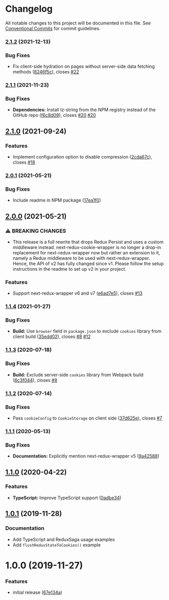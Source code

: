 # Changelog

All notable changes to this project will be documented in this file. See
[Conventional Commits](https://conventionalcommits.org) for commit guidelines.

### [2.1.2](https://github.com/bjoluc/next-redux-cookie-wrapper/compare/v2.1.1...v2.1.2) (2021-12-13)


### Bug Fixes

* Fix client-side hydration on pages without server-side data fetching methods ([8246f5c](https://github.com/bjoluc/next-redux-cookie-wrapper/commit/8246f5c4260c4524dca279acc28163c970d6ff2a)), closes [#22](https://github.com/bjoluc/next-redux-cookie-wrapper/issues/22)

### [2.1.1](https://github.com/bjoluc/next-redux-cookie-wrapper/compare/v2.1.0...v2.1.1) (2021-11-23)


### Bug Fixes

* **Dependencies:** Install lz-string from the NPM registry instead of the GitHub repo ([f6c8d09](https://github.com/bjoluc/next-redux-cookie-wrapper/commit/f6c8d09001f2374af8c8245186bad59ee0dc933f)), closes [#20](https://github.com/bjoluc/next-redux-cookie-wrapper/issues/20) [#20](https://github.com/bjoluc/next-redux-cookie-wrapper/issues/20)

## [2.1.0](https://github.com/bjoluc/next-redux-cookie-wrapper/compare/v2.0.1...v2.1.0) (2021-09-24)


### Features

* Implement configuration option to disable compression ([2cda67c](https://github.com/bjoluc/next-redux-cookie-wrapper/commit/2cda67c06e78735918b0075c93a8f9b9df44e23b)), closes [#18](https://github.com/bjoluc/next-redux-cookie-wrapper/issues/18)

### [2.0.1](https://github.com/bjoluc/next-redux-cookie-wrapper/compare/v2.0.0...v2.0.1) (2021-05-21)


### Bug Fixes

* Include readme in NPM package ([17ea1f0](https://github.com/bjoluc/next-redux-cookie-wrapper/commit/17ea1f079760c94899b2b4cd8bcfaf5aefbc786e))

## [2.0.0](https://github.com/bjoluc/next-redux-cookie-wrapper/compare/v1.1.4...v2.0.0) (2021-05-21)


### ⚠ BREAKING CHANGES

* This release is a full rewrite that drops Redux Persist and uses a custom
middleware instead. next-redux-cookie-wrapper is no longer a drop-in replacement for
next-redux-wrapper now but rather an extension to it, namely a Redux middleware to be used with
next-redux-wrapper. Hence, the API of v2 has fully changed since v1. Please follow the setup
instructions in the readme to set up v2 in your project.

### Features

* Support next-redux-wrapper v6 and v7 ([e6ad7e5](https://github.com/bjoluc/next-redux-cookie-wrapper/commit/e6ad7e5aec6e3f218479182909b7b1e7cf341eaa)), closes [#13](https://github.com/bjoluc/next-redux-cookie-wrapper/issues/13)

### [1.1.4](https://github.com/bjoluc/next-redux-cookie-wrapper/compare/v1.1.3...v1.1.4) (2021-01-27)


### Bug Fixes

* **Build:** Use `browser` field in `package.json` to exclude `cookies` library from client build ([35edd02](https://github.com/bjoluc/next-redux-cookie-wrapper/commit/35edd022cf56153798badc0693d77b68495aba46)), closes [#8](https://github.com/bjoluc/next-redux-cookie-wrapper/issues/8) [#12](https://github.com/bjoluc/next-redux-cookie-wrapper/issues/12)

### [1.1.3](https://github.com/bjoluc/next-redux-cookie-wrapper/compare/v1.1.2...v1.1.3) (2020-07-18)


### Bug Fixes

* **Build:** Exclude server-side `cookies` library from Webpack build ([6c3f044](https://github.com/bjoluc/next-redux-cookie-wrapper/commit/6c3f044428318dfe335ac4a01f891d3de272fbac)), closes [#8](https://github.com/bjoluc/next-redux-cookie-wrapper/issues/8)

### [1.1.2](https://github.com/bjoluc/next-redux-cookie-wrapper/compare/v1.1.1...v1.1.2) (2020-07-14)


### Bug Fixes

* Pass `cookieConfig` to `CookieStorage` on client side ([37d625e](https://github.com/bjoluc/next-redux-cookie-wrapper/commit/37d625ea2e1e18f149945e15cc9ea25e8b9375fb)), closes [#7](https://github.com/bjoluc/next-redux-cookie-wrapper/issues/7)

### [1.1.1](https://github.com/bjoluc/next-redux-cookie-wrapper/compare/v1.1.0...v1.1.1) (2020-05-13)


### Bug Fixes

* **Documentation:** Explicitly mention next-redux-wrapper v5 ([9a42588](https://github.com/bjoluc/next-redux-cookie-wrapper/commit/9a42588f0df2285097adca032198a681f118c455))

## [1.1.0](https://github.com/bjoluc/next-redux-cookie-wrapper/compare/v1.0.1...v1.1.0) (2020-04-22)


### Features

* **TypeScript:** Improve TypeScript support ([0adbe34](https://github.com/bjoluc/next-redux-cookie-wrapper/commit/0adbe340f11eb5fbc8a2ad98ae3255ea6d4d4e43))

## [1.0.1](https://github.com/bjoluc/next-redux-cookie-wrapper/compare/v1.0.0...v1.0.1) (2019-11-28)

### Documentation

* Add TypeScript and ReduxSaga usage examples
* Add `flushReduxStateToCookies()` example

# 1.0.0 (2019-11-27)

### Features

* initial release ([67e134a](https://github.com/bjoluc/next-redux-cookie-wrapper/commit/67e134a7f137c9006205914e20dbba3ef1adfe70))
